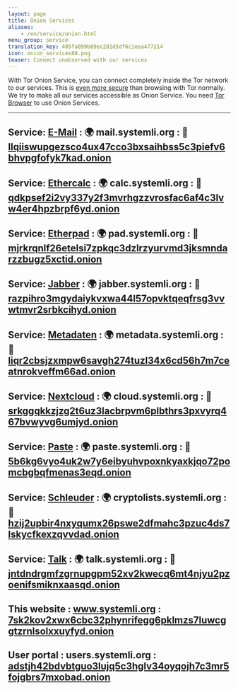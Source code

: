```yaml
---
layout: page
title: Onion Services
aliases:
    - /en/service/onion.html
menu_group: service
translation_key: 405fa099b89ec281d5df6c1eea477214
icon: onion_services80.png
teaser: Connect unobserved with our services
---
```


With Tor Onion Service, you can connect completely inside the Tor network to our services. This is [even more secure](https://www.torproject.org/docs/onion-services) than browsing with Tor normally. We try to make all our services accessible as Onion Service. You need [Tor Browser](https://www.torproject.org/download/download-easy.html) to use Onion Services.

---
Service: [E-Mail](/en/service/mail/)
: 🌍 mail.systemli.org
: 🧅 [llqiiswupgezsco4ux47cco3bxsaihbss5c3piefv6bhvpgfofyk7kad.onion](http://llqiiswupgezsco4ux47cco3bxsaihbss5c3piefv6bhvpgfofyk7kad.onion)
---
Service: [Ethercalc](/en/service/ethercalc/)
: 🌍 calc.systemli.org
: 🧅 [qdkpsef2i2vy337y2f3mvrhgzzvrosfac6af4c3lvw4er4hpzbrpf6yd.onion](http://qdkpsef2i2vy337y2f3mvrhgzzvrosfac6af4c3lvw4er4hpzbrpf6yd.onion)
---
Service: [Etherpad](/en/service/etherpad/)
: 🌍 pad.systemli.org
: 🧅 [mjrkrqnlf26etelsi7zpkqc3dzlrzyurvmd3jksmndarzzbugz5xctid.onion](http://mjrkrqnlf26etelsi7zpkqc3dzlrzyurvmd3jksmndarzzbugz5xctid.onion)
---
Service: [Jabber](/en/service/xmpp/)
: 🌍 jabber.systemli.org
: 🧅 [razpihro3mgydaiykvxwa44l57opvktqeqfrsg3vvwtmvr2srbkcihyd.onion](http://razpihro3mgydaiykvxwa44l57opvktqeqfrsg3vvwtmvr2srbkcihyd.onion)
---
Service: [Metadaten](/en/service/metadata/)
: 🌍 metadata.systemli.org
: 🧅 [liqr2cbsjzxmpw6savgh274tuzl34x6cd56h7m7ceatnrokveffm66ad.onion](http://liqr2cbsjzxmpw6savgh274tuzl34x6cd56h7m7ceatnrokveffm66ad.onion)
---
Service: [Nextcloud](/en/service/cloud/)
: 🌍 cloud.systemli.org
: 🧅 [srkggqkkzjzg2t6uz3lacbrpvm6plbthrs3pxvyrq467bvwyvg6umjyd.onion](http://srkggqkkzjzg2t6uz3lacbrpvm6plbthrs3pxvyrq467bvwyvg6umjyd.onion)
---
Service: [Paste](/en/service/paste/)
: 🌍 paste.systemli.org
: 🧅 [5b6kg6vyo4uk2w7y6eibyuhvpoxnkyaxkjqo72pomcbgbqfmenas3eqd.onion](http://5b6kg6vyo4uk2w7y6eibyuhvpoxnkyaxkjqo72pomcbgbqfmenas3eqd.onion)
---
Service: [Schleuder](/en/service/schleuder/)
: 🌍 cryptolists.systemli.org
: 🧅 [hzij2upbir4nxyqumx26pswe2dfmahc3pzuc4ds7lskycfkexzqvvdad.onion](http://hzij2upbir4nxyqumx26pswe2dfmahc3pzuc4ds7lskycfkexzqvvdad.onion)
---
Service: [Talk](/en/service/mumble/)
: 🌍 talk.systemli.org
: 🧅 [jntdndrgmfzgrnupgpm52xv2kwecq6mt4njyu2pzoenifsmiknxaasqd.onion](http://jntdndrgmfzgrnupgpm52xv2kwecq6mt4njyu2pzoenifsmiknxaasqd.onion)
---
This website
: www.systemli.org
: [7sk2kov2xwx6cbc32phynrifegg6pklmzs7luwcggtzrnlsolxxuyfyd.onion](http://7sk2kov2xwx6cbc32phynrifegg6pklmzs7luwcggtzrnlsolxxuyfyd.onion)
---
User portal
: users.systemli.org
: [adstjh42bdvbtguo3lujq5c3hglv34oyqojh7c3mr5fojgbrs7mxobad.onion](http://adstjh42bdvbtguo3lujq5c3hglv34oyqojh7c3mr5fojgbrs7mxobad.onion)
---
